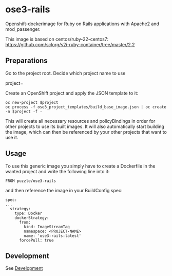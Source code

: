 # ose3-rails

Openshift-dockerimage for Ruby on Rails applications with Apache2 and mod_passenger.

This image is based on centos/ruby-22-centos7: https://github.com/sclorg/s2i-ruby-container/tree/master/2.2

## Preparations

Go to the project root. Decide which project name to use

project=<PROJECT-NAME>

Create an OpenShift project and apply the JSON template to it:

```
oc new-project $project
oc process -f ose3_project_templates/build_base_image.json | oc create -n $project -f -
```

This will create all necessary resources and policyBindings in order for other projects to use its built images. It will also automatically start building the image, which can then be referenced by your other projects that want to use it.


## Usage

To use this generic image you simply have to create a Dockerfile in the wanted project and write the following line into it:

`FROM puzzle/ose3-rails`

and then reference the image in your BuildConfig spec:

```
spec:
...
  strategy:
    type: Docker
    dockerStrategy:
      from:
        kind: ImageStreamTag
        namespace: <PROJECT-NAME>
        name: 'ose3-rails:latest'
      forcePull: true
```

## Development

See [Development](DEVELOPMENT.md)
